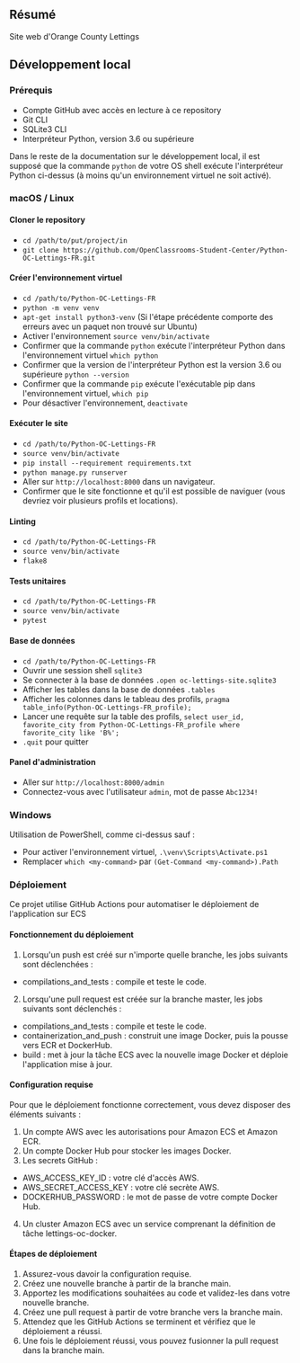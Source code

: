 ## Résumé

Site web d'Orange County Lettings

## Développement local

### Prérequis

- Compte GitHub avec accès en lecture à ce repository
- Git CLI
- SQLite3 CLI
- Interpréteur Python, version 3.6 ou supérieure

Dans le reste de la documentation sur le développement local, il est supposé que la commande `python` de votre OS shell exécute l'interpréteur Python ci-dessus (à moins qu'un environnement virtuel ne soit activé).

### macOS / Linux

#### Cloner le repository

- `cd /path/to/put/project/in`
- `git clone https://github.com/OpenClassrooms-Student-Center/Python-OC-Lettings-FR.git`

#### Créer l'environnement virtuel

- `cd /path/to/Python-OC-Lettings-FR`
- `python -m venv venv`
- `apt-get install python3-venv` (Si l'étape précédente comporte des erreurs avec un paquet non trouvé sur Ubuntu)
- Activer l'environnement `source venv/bin/activate`
- Confirmer que la commande `python` exécute l'interpréteur Python dans l'environnement virtuel
`which python`
- Confirmer que la version de l'interpréteur Python est la version 3.6 ou supérieure `python --version`
- Confirmer que la commande `pip` exécute l'exécutable pip dans l'environnement virtuel, `which pip`
- Pour désactiver l'environnement, `deactivate`

#### Exécuter le site

- `cd /path/to/Python-OC-Lettings-FR`
- `source venv/bin/activate`
- `pip install --requirement requirements.txt`
- `python manage.py runserver`
- Aller sur `http://localhost:8000` dans un navigateur.
- Confirmer que le site fonctionne et qu'il est possible de naviguer (vous devriez voir plusieurs profils et locations).

#### Linting

- `cd /path/to/Python-OC-Lettings-FR`
- `source venv/bin/activate`
- `flake8`

#### Tests unitaires

- `cd /path/to/Python-OC-Lettings-FR`
- `source venv/bin/activate`
- `pytest`

#### Base de données

- `cd /path/to/Python-OC-Lettings-FR`
- Ouvrir une session shell `sqlite3`
- Se connecter à la base de données `.open oc-lettings-site.sqlite3`
- Afficher les tables dans la base de données `.tables`
- Afficher les colonnes dans le tableau des profils, `pragma table_info(Python-OC-Lettings-FR_profile);`
- Lancer une requête sur la table des profils, `select user_id, favorite_city from
  Python-OC-Lettings-FR_profile where favorite_city like 'B%';`
- `.quit` pour quitter

#### Panel d'administration

- Aller sur `http://localhost:8000/admin`
- Connectez-vous avec l'utilisateur `admin`, mot de passe `Abc1234!`

### Windows

Utilisation de PowerShell, comme ci-dessus sauf :

- Pour activer l'environnement virtuel, `.\venv\Scripts\Activate.ps1` 
- Remplacer `which <my-command>` par `(Get-Command <my-command>).Path`

### Déploiement

Ce projet utilise GitHub Actions pour automatiser le déploiement de l'application sur ECS

#### Fonctionnement du déploiement

1. Lorsqu'un push est créé sur n'importe quelle branche, les jobs suivants sont déclenchées :
  - compilations_and_tests : compile et teste le code.
2. Lorsqu'une pull request est créée sur la branche master, les jobs suivants sont déclenchés :
  - compilations_and_tests : compile et teste le code.
  - containerization_and_push : construit une image Docker, puis la pousse vers ECR et DockerHub.
  - build : met à jour la tâche ECS avec la nouvelle image Docker et déploie l'application mise à jour.

#### Configuration requise

Pour que le déploiement fonctionne correctement, vous devez disposer des éléments suivants :

1. Un compte AWS avec les autorisations pour Amazon ECS et Amazon ECR.
2. Un compte Docker Hub pour stocker les images Docker.
3. Les secrets GitHub :
- AWS_ACCESS_KEY_ID : votre clé d'accès AWS.
- AWS_SECRET_ACCESS_KEY : votre clé secrète AWS.
- DOCKERHUB_PASSWORD : le mot de passe de votre compte Docker Hub.
4. Un cluster Amazon ECS avec un service comprenant la définition de tâche lettings-oc-docker.

#### Étapes de déploiement

1. Assurez-vous davoir la configuration requise.
2. Créez une nouvelle branche à partir de la branche main.
3. Apportez les modifications souhaitées au code et validez-les dans votre nouvelle branche.
4. Créez une pull request à partir de votre branche vers la branche main.
5. Attendez que les GitHub Actions se terminent et vérifiez que le déploiement a réussi.
6. Une fois le déploiement réussi, vous pouvez fusionner la pull request dans la branche main.
